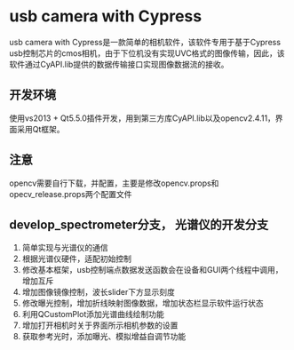 # usb camera with Cypress
usb camera with Cypress是一款简单的相机软件，该软件专用于基于Cypress usb控制芯片的cmos相机，由于下位机没有实现UVC格式的图像传输，因此，该软件通过CyAPI.lib提供的数据传输接口实现图像数据流的接收。
## 开发环境
使用vs2013 + Qt5.5.0插件开发，用到第三方库CyAPI.lib以及opencv2.4.11，界面采用Qt框架。
## 注意
opencv需要自行下载，并配置，主要是修改opencv.props和opecv_release.props两个配置文件
## develop_spectrometer分支， 光谱仪的开发分支
1. 简单实现与光谱仪的通信
2. 根据光谱仪硬件，适配初始控制
3. 修改基本框架，usb控制端点数据发送函数会在设备和GUI两个线程中调用，增加互斥
4. 增加图像镜像控制，波长slider下方显示刻度
5. 修改曝光控制，增加折线映射图像数据，增加状态栏显示软件运行状态
6. 利用QCustomPlot添加光谱曲线绘制功能
7. 增加打开相机时关于界面所示相机参数的设置
8. 获取参考光时，添加曝光、模拟增益自调节功能
